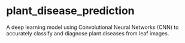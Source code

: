 # plant_disease_prediction
A deep learning model using Convolutional Neural Networks (CNN) to accurately classify and diagnose plant diseases from leaf images.
